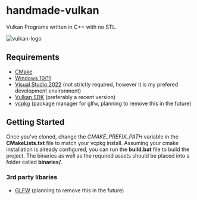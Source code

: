 # handmade-vulkan

Vulkan Programs written in C++ with no STL.

![vulkan-logo](https://raw.githubusercontent.com/PlanEl180223/handmade-vulkan/main/assets/vulkan_logo.png)

## Requirements
- [CMake](https://cmake.org)
- [Windows 10/11](https://www.microsoft.com/software-download/windows11)
- [Visual Studio 2022](https://visualstudio.com) (not strictly required, however it is my prefered development environment)
- [Vulkan SDK](https://vulkan.lunarg.com/sdk/home#windows) (preferably a recent version)
- [vcpkg](https://github.com/microsoft/vcpkg) (package manager for glfw, planning to remove this in the future)

## Getting Started
Once you've cloned, change the *CMAKE_PREFIX_PATH* variable in the **CMakeLists.txt** file to match your vcpkg install. Assuming your cmake installation is already configured, you can run the **build.bat** file to build the project. The binaries as well as the required assets should be placed into a folder called **binaries/**. 

### 3rd party libaries
- [GLFW](https://github.com/glfw/glfw) (planning to remove this in the future)
